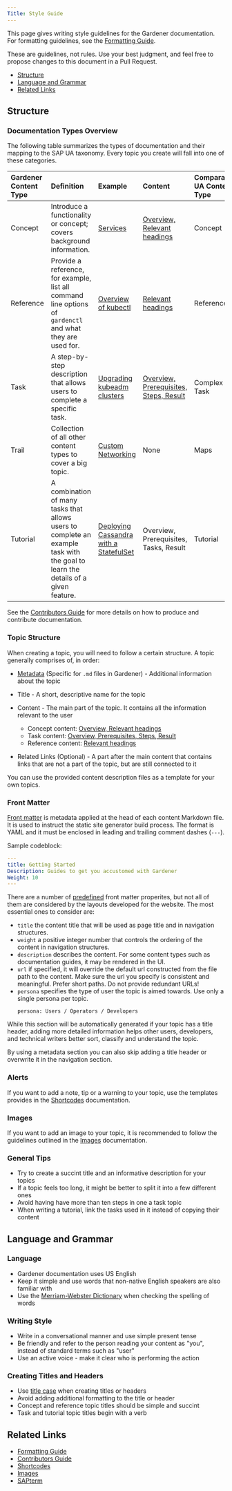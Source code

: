 ```yaml
---
Title: Style Guide
---
```

This page gives writing style guidelines for the Gardener documentation. For formatting guidelines, see the [Formatting Guide](../formatting-guide/_index.md).

These are guidelines, not rules. Use your best judgment, and feel free to propose changes to this document in a Pull Request.

* [Structure](#structure)
* [Language and Grammar](#language-and-grammar)
* [Related Links](#related-links)

## Structure

### Documentation Types Overview
The following table summarizes the types of documentation and their mapping to the SAP UA taxonomy. Every topic you create will fall into one of these categories. 

| Gardener Content Type | Definition | Example | Content | Comparable UA Content Type |
|:----|:-----|:-----|:----|:----|
| Concept |  Introduce a functionality or concept; covers background information. | [Services](https://kubernetes.io/docs/concepts/services-networking/service/) | [Overview, Relevant headings](concept_template.md) | Concept |
| Reference | Provide a reference, for example, list all command line options of `gardenctl` and what they are used for. | [Overview of kubectl](https://kubernetes.io/docs/reference/kubectl/overview/) | [Relevant headings](reference_template.md) | Reference |
| Task | A step-by-step description that allows users to complete a specific task. | [Upgrading kubeadm clusters](https://kubernetes.io/docs/tasks/administer-cluster/kubeadm/kubeadm-upgrade/) |  [Overview, Prerequisites, Steps, Result](task_template.md) | Complex Task |
| Trail | Collection of all other content types to cover a big topic. | [Custom Networking](https://docs.oracle.com/javase/tutorial/networking/TOC.html) | None | Maps |
| Tutorial | A combination of many tasks that allows users to complete an example task with the goal to learn the details of a given feature.| [Deploying Cassandra with a StatefulSet](https://kubernetes.io/docs/tutorials/stateful-application/cassandra/) | Overview, Prerequisites, Tasks, Result | Tutorial |

See the [Contributors Guide](https://github.com/gardener/documentation/blob/master/website/documentation/contribute/_index.md) for more details on how to produce and contribute documentation.

### Topic Structure

When creating a topic, you will need to follow a certain structure. A topic generally comprises of, in order:

* [Metadata](#front-matter) (Specific for `.md` files in Gardener) - Additional information about the topic

* Title - A short, descriptive name for the topic

* Content - The main part of the topic. It contains all the information relevant to the user
    * Concept content: [Overview, Relevant headings](concept_template.md)
    * Task content: [Overview, Prerequisites, Steps, Result](task_template.md)
    * Reference content: [Relevant headings](reference_template.md)

* Related Links (Optional) - A part after the main content that contains links that are not a part of the topic, but are still connected to it

You can use the provided content description files as a template for your own topics.

### Front Matter

[Front matter](https://gohugo.io/content-management/front-matter) is metadata applied at the head of each content Markdown file. It is used to instruct the static site generator build process. The format is YAML and it must be enclosed in leading and trailing comment dashes (`---`).

Sample codeblock:
```yaml
---
title: Getting Started
Description: Guides to get you accustomed with Gardener
Weight: 10
---
```

There are a number of [predefined](https://gohugo.io/content-management/front-matter#predefined) front matter properites, but not all of them are considered by the layouts developed for the website. The most essential ones to consider are:
- `title` the content title that will be used as page title and in navigation structures.
- `weight` a positive integer number that controls the ordering of the content in navigation structures.
- `description` describes the content. For some content types such as documentation guides, it may be rendered in the UI.
- `url` if specified, it will override the default url constructed from the file path to the content. Make sure the url you specify is consistent and meaningful. Prefer short paths. Do not provide redundant URLs!
- `persona` specifies the type of user the topic is aimed towards. Use only a single persona per topic.
  ```
  persona: Users / Operators / Developers
  ```

While this section will be automatically generated if your topic has a title header, adding more detailed information helps other users, developers, and technical writers better sort, classify and understand the topic. 

By using a metadata section you can also skip adding a title header or overwrite it in the navigation section. 

### Alerts

If you want to add a note, tip or a warning to your topic, use the templates provides in the [Shortcodes](../shortcodes/_index.md#alert) documentation.

### Images

If you want to add an image to your topic, it is recommended to follow the guidelines outlined in the [Images](../images/_index.md) documentation.

### General Tips

* Try to create a succint title and an informative description for your topics
* If a topic feels too long, it might be better to split it into a few different ones
* Avoid having have more than ten steps in one a task topic
* When writing a tutorial, link the tasks used in it instead of copying their content

## Language and Grammar

### Language
* Gardener documentation uses US English
* Keep it simple and use words that non-native English speakers are also familiar with
* Use the [Merriam-Webster Dictionary](https://www.merriam-webster.com/) when checking the spelling of words

### Writing Style

* Write in a conversational manner and use simple present tense
* Be friendly and refer to the person reading your content as "you", instead of standard terms such as "user"
* Use an active voice - make it clear who is performing the action

### Creating Titles and Headers

* Use [title case](https://titlecaseconverter.com/words-to-capitalize/) when creating titles or headers
* Avoid adding additional formatting to the title or header
* Concept and reference topic titles should be simple and succint
* Task and tutorial topic titles begin with a verb

## Related Links
* [Formatting Guide](../formatting-guide/_index.md)
* [Contributors Guide](../../_index.md)
* [Shortcodes](../shortcodes/_index.md)
* [Images](../images/_index.md)
* [SAPterm](https://www.sapterm.com/)